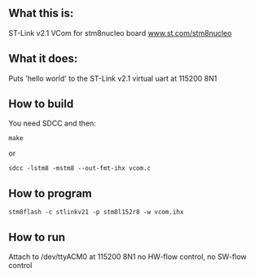## What this is:
ST-Link v2.1 VCom for stm8nucleo board www.st.com/stm8nucleo

## What it does:

Puts 'hello world' to the ST-Link v2.1 virtual uart at 115200 8N1

## How to build

You need SDCC and then:

`make`

or

`sdcc -lstm8 -mstm8 --out-fmt-ihx vcom.c`

## How to program

`stm8flash -c stlinkv21 -p stm8l152r8 -w vcom.ihx`

## How to run

Attach to /dev/ttyACM0 at 115200 8N1 no HW-flow control, no SW-flow control
